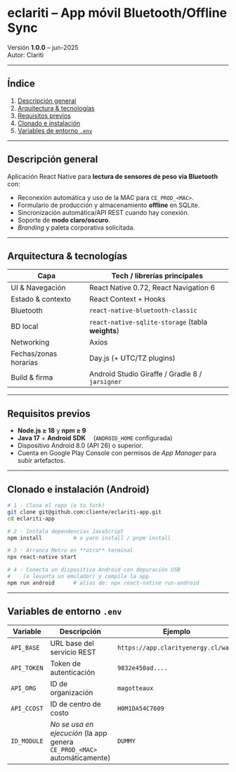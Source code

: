 # eclariti – App móvil Bluetooth/Offline Sync  
Versión **1.0.0** – jun-2025  
Autor: Clariti

---

## Índice
1. [Descripción general](#descripción-general)  
2. [Arquitectura & tecnologías](#arquitectura--tecnologías)  
3. [Requisitos previos](#requisitos-previos)  
4. [Clonado e instalación](#clonado-e-instalación)  
5. [Variables de entorno `.env`](#variables-de-entorno-env)  

---

## Descripción general
Aplicación React Native para **lectura de sensores de peso vía Bluetooth** con:
- Reconexión automática y uso de la MAC para `CE_PROD_<MAC>`.
- Formulario de producción y almacenamiento **offline** en SQLite.
- Sincronización automática/API REST cuando hay conexión.
- Soporte de **modo claro/oscuro**.  
- _Branding_ y paleta corporativa solicitada.

---

## Arquitectura & tecnologías
| Capa                | Tech / librerías principales                        |
|---------------------|----------------------------------------------------|
| UI & Navegación     | React Native 0.72, React Navigation 6              |
| Estado & contexto   | React Context + Hooks                              |
| Bluetooth           | `react-native-bluetooth-classic`                   |
| BD local            | `react-native-sqlite-storage` (tabla **weights**)  |
| Networking          | Axios                                             |
| Fechas/zonas horarias| Day.js (+ UTC/TZ plugins)                         |
| Build & firma       | Android Studio Giraffe / Gradle 8 / `jarsigner`    |

---

## Requisitos previos
* **Node.js ≥ 18** y **npm ≥ 9**  
* **Java 17** + **Android SDK** &emsp;(`ANDROID_HOME` configurada)  
* Dispositivo Android 8.0 (API 26) o superior.  
* Cuenta en Google Play Console con permisos de *App Manager* para subir artefactos.

---

## Clonado e instalación (Android)

```bash
# 1 · Clona el repo (o tu fork)
git clone git@github.com:cliente/eclariti-app.git
cd eclariti-app

# 2 · Instala dependencias JavaScript
npm install          # o yarn install / pnpm install

# 3 · Arranca Metro en **otra** terminal
npx react-native start

# 4 · Conecta un dispositivo Android con depuración USB
#    (o levanta un emulador) y compila la app
npm run android      # alias de: npx react-native run-android
```

---

## Variables de entorno `.env`

| Variable    | Descripción                                                              | Ejemplo                                     |
|-------------|--------------------------------------------------------------------------|---------------------------------------------|
| `API_BASE`  | URL base del servicio REST                                               | `https://app.clarityenergy.cl/wapi`         |
| `API_TOKEN` | Token de autenticación                                                   | `9832e450ad....`          |
| `API_ORG`   | ID de organización                                                       | `magotteaux`                                |
| `API_CCOST` | ID de centro de costo                                                    | `H0M1DA54C7609`                              |
| `ID_MODULE` | *No se usa en ejecución* (la app genera `CE_PROD_<MAC>` automáticamente) | `DUMMY`                                     |
